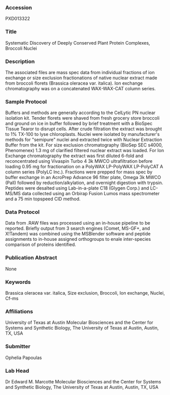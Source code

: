 ### Accession
PXD013322

### Title
Systematic Discovery of Deeply Conserved Plant Protein Complexes, Broccoli Nuclei

### Description
The associated files are mass spec data from individual fractions of ion exchange or size exclusion fractionations of native nuclear extract made from broccoli florets (Brassica oleracea var. italica).  Ion exchange chromatography was on a concatenated WAX-WAX-CAT column series.

### Sample Protocol
Buffers and methods are generally according to the CelLytic PN nuclear isolation kit.  Tender florets were shaved from fresh grocery store broccoli and ground on ice in buffer followed by brief treatment with a BioSpec Tissue Tearor to disrupt cells.  After crude filtration the extract was brought to 1% TX-100 to lyse chloroplasts.  Nuclei were isolated by manufacturer's methods for "semipure" nuclei and extracted twice with Nuclear Extraction Buffer from the kit.  For size exclusion chromatography (BioSep SEC s4000, Phenomenex) 1.3 mg of clarified filtered nuclear extract was loaded.  For Ion Exchange chromatography the extract was first diluted 6-fold and reconcentrated using Vivaspin Turbo 4 3k MWCO ultrafiltration before loading 0.95 mg for fractionation on a PolyWAX LP-PolyWAX LP-PolyCAT A column series (PolyLC Inc.).  Fractions were prepped for mass spec by buffer exchange in an AcroPrep Advance 96 filter plate, Omega 3k MWCO (Pall) followed by reduction/alkylation, and overnight digestion with trypsin. Peptides were desalted using Lab-in-a-plate C18 (Glygen Corp.) and LC-MS/MS data collected using an Orbirap Fusion Lumos mass spectrometer and a 75 min topspeed CID method.

### Data Protocol
Data from .RAW files was processed using an in-house pipeline to be reported.  Briefly output from 3 search engines (Comet, MS-GF+, and X!Tandem) was combined using the MSBlender software and peptide assignments to in-house assigned orthogroups to enale inter-species comparison of proteins identified.

### Publication Abstract
None

### Keywords
Brassica oleracea var. italica, Size exclusion, Broccoli, Ion exchange, Nuclei, Cf-ms

### Affiliations
University of Texas at Austin
Molecular Biosciences and the Center for Systems and Synthetic Biology, The University of Texas at Austin, Austin, TX, USA

### Submitter
Ophelia Papoulas

### Lab Head
Dr Edward M. Marcotte
Molecular Biosciences and the Center for Systems and Synthetic Biology, The University of Texas at Austin, Austin, TX, USA


